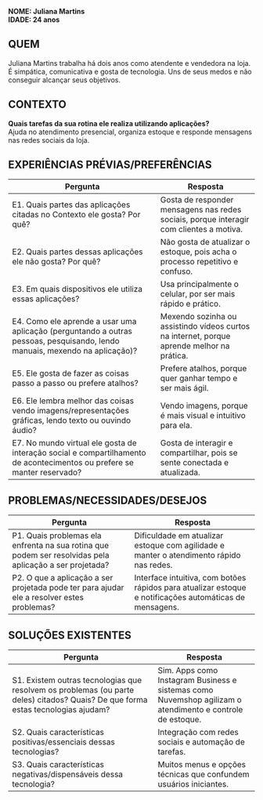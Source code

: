 **NOME: Juliana Martins**  
**IDADE:  24 anos**
## QUEM
Juliana Martins trabalha há dois anos como atendente e vendedora na loja. É simpática, comunicativa e gosta de tecnologia. Uns de seus medos e não conseguir alcançar seus objetivos.

## CONTEXTO
**Quais tarefas da sua rotina ele realiza utilizando aplicações?**  
Ajuda no atendimento presencial, organiza estoque e responde mensagens nas redes sociais da loja.

## EXPERIÊNCIAS PRÉVIAS/PREFERÊNCIAS
| Pergunta | Resposta |
| -------- | -------- |
| E1. Quais partes das aplicações citadas no Contexto ele gosta? Por quê?|Gosta de responder mensagens nas redes sociais, porque interagir com clientes a motiva.|
| E2. Quais partes dessas aplicações ele não gosta? Por quê?| Não gosta de atualizar o estoque, pois acha o processo repetitivo e confuso.|
| E3. Em quais dispositivos ele utiliza essas aplicações?|Usa principalmente o celular, por ser mais rápido e prático.|
| E4. Como ele aprende a usar uma aplicação (perguntando a outras pessoas, pesquisando, lendo manuais, mexendo na aplicação)?|Mexendo sozinha ou assistindo vídeos curtos na internet, porque aprende melhor na prática.|
| E5. Ele gosta de fazer as coisas passo a passo ou prefere atalhos?| Prefere atalhos, porque quer ganhar tempo e ser mais ágil. |
| E6. Ele lembra melhor das coisas vendo imagens/representações gráficas, lendo texto ou ouvindo áudio?|Vendo imagens, porque é mais visual e intuitivo para ela.|
| E7. No mundo virtual ele gosta de interação social e compartilhamento de acontecimentos ou prefere se manter reservado?| Gosta de interagir e compartilhar, pois se sente conectada e atualizada. |

## PROBLEMAS/NECESSIDADES/DESEJOS
| Pergunta | Resposta |
| -------- | -------- |
| P1. Quais problemas ela enfrenta na sua rotina que podem ser resolvidas pela aplicação a ser projetada?|Dificuldade em atualizar estoque com agilidade e manter o atendimento rápido nas redes. |
| P2. O que a aplicação a ser projetada pode ter para ajudar ele a resolver estes problemas?| Interface intuitiva, com botões rápidos para atualizar estoque e notificações automáticas de mensagens. |

## SOLUÇÕES EXISTENTES
| Pergunta | Resposta |
| -------- | -------- |
| S1. Existem outras tecnologias que resolvem os problemas (ou parte deles) citados? Quais? De que forma estas tecnologias ajudam?| Sim. Apps como Instagram Business e sistemas como Nuvemshop agilizam o atendimento e controle de estoque.|
| S2. Quais características positivas/essenciais dessas tecnologias?| Integração com redes sociais e automação de tarefas.|
| S3. Quais características negativas/dispensáveis dessa tecnologia?| Muitos menus e opções técnicas que confundem usuários iniciantes.|
